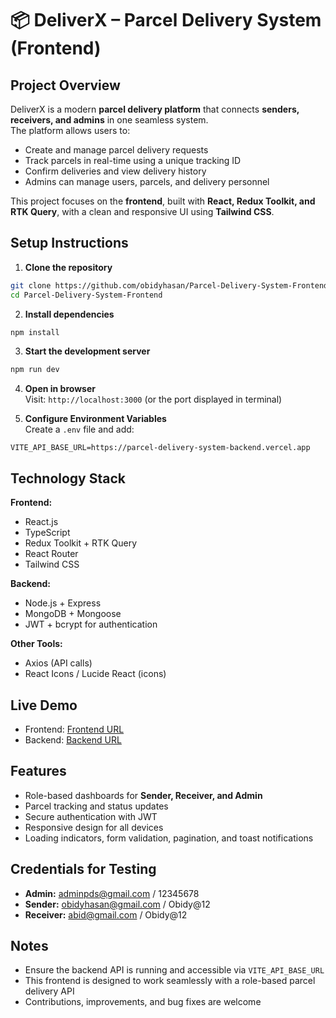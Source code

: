 # 📦 DeliverX – Parcel Delivery System (Frontend)

## **Project Overview**

DeliverX is a modern **parcel delivery platform** that connects **senders, receivers, and admins** in one seamless system.  
The platform allows users to:

- Create and manage parcel delivery requests
- Track parcels in real-time using a unique tracking ID
- Confirm deliveries and view delivery history
- Admins can manage users, parcels, and delivery personnel

This project focuses on the **frontend**, built with **React, Redux Toolkit, and RTK Query**, with a clean and responsive UI using **Tailwind CSS**.

## **Setup Instructions**

1. **Clone the repository**

```bash
git clone https://github.com/obidyhasan/Parcel-Delivery-System-Frontend
cd Parcel-Delivery-System-Frontend
```

2. **Install dependencies**

```bash
npm install
```

3. **Start the development server**

```bash
npm run dev
```

4. **Open in browser**  
   Visit: `http://localhost:3000` (or the port displayed in terminal)

5. **Configure Environment Variables**  
   Create a `.env` file and add:

```env
VITE_API_BASE_URL=https://parcel-delivery-system-backend.vercel.app
```

## **Technology Stack**

**Frontend:**

- React.js
- TypeScript
- Redux Toolkit + RTK Query
- React Router
- Tailwind CSS

**Backend:**

- Node.js + Express
- MongoDB + Mongoose
- JWT + bcrypt for authentication

**Other Tools:**

- Axios (API calls)
- React Icons / Lucide React (icons)

## **Live Demo**

- Frontend: [Frontend URL](https://parcel-delivery-system-frontend.vercel.app)
- Backend: [Backend URL](https://parcel-delivery-system-backend.vercel.app)

## **Features**

- Role-based dashboards for **Sender, Receiver, and Admin**
- Parcel tracking and status updates
- Secure authentication with JWT
- Responsive design for all devices
- Loading indicators, form validation, pagination, and toast notifications

## **Credentials for Testing**

- **Admin:** adminpds@gmail.com / 12345678
- **Sender:** obidyhasan@gmail.com / Obidy@12
- **Receiver:** abid@gmail.com / Obidy@12

## **Notes**

- Ensure the backend API is running and accessible via `VITE_API_BASE_URL`
- This frontend is designed to work seamlessly with a role-based parcel delivery API
- Contributions, improvements, and bug fixes are welcome
